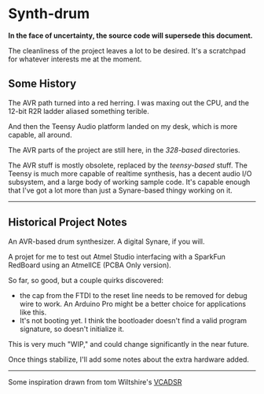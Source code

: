 # Synth-drum

**In the face of uncertainty, the source code will supersede this document.**  

The cleanliness of the project leaves a lot to be desired.  It's a scratchpad for whatever interests me at the moment.

## Some History

The AVR path turned into a red herring.  I was maxing out the CPU, and the 12-bit R2R ladder aliased something terible.

And then the Teensy Audio platform landed on my desk, which is more capable, all around.

The AVR parts of the project are still here, in the *328-based* directories.

The AVR stuff is mostly obsolete, replaced by the *teensy-based* stuff.  The Teensy is much more capable of realtime synthesis, has a decent audio I/O subsystem, and a large body of working sample code.  It's capable enough that I've got a lot more than just a Synare-based thingy working on it.
 
---

## Historical Project Notes 

An AVR-based drum synthesizer.  A digital Synare, if you will.

A projet for me to test out Atmel Studio interfacing with a SparkFun RedBoard using an AtmelICE (PCBA Only version).

So far, so good, but a couple quirks discovered:

* the cap from the FTDI to the reset line needs to be removed for debug wire to work.  An Arduino Pro might be a better choice for applications like this.
* It's not booting yet.  I think the bootloader doesn't find a valid program signature, so doesn't initialize it.

This is very much "WIP," and could change significantly in the near future.

Once things stabilize, I'll add some notes about the extra hardware added. 

---

Some inspiration drawn from tom Wiltshire's [VCADSR](http://www.electricdruid.net/index.php?page=projects.envgen7)
